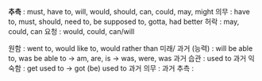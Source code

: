 **추측** : must, have to, will, would, should, can, could, may, might
의무 : have to, must, should, need to, be supposed to, gotta, had better
허락 : may, could, can
요청 : would, could, can/will

원함 : went to, would like to, would rather than
미래/ 과거 (능력) : will be able to, was be able to
    -> am, are, is
    -> was, were, was
과거 습관 : used to
과거 익숙함 : get used to
             -> got (be) used to
과거 의무 : 
과거 추측  : 